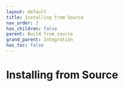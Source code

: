 ```yaml
---
layout: default
title: Installing from Source
nav_order: 3
has_children: false
parent: Build from source
grand_parent: Integration
has_toc: false
---
```

# Installing from Source




<!-- Generated with mdsplit: https://github.com/alandefreitas/mdsplit -->
